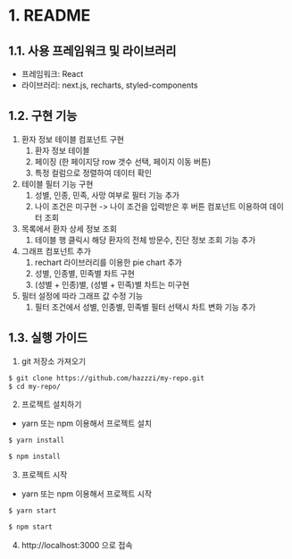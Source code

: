 # 1. README

## 1.1. 사용 프레임워크 및 라이브러리
- 프레임워크: React
- 라이브러리: next.js, recharts, styled-components

## 1.2. 구현 기능
1. 환자 정보 테이블 컴포넌트 구현
   1. 환자 정보 테이블
   2. 페이징 (한 페이지당 row 갯수 선택, 페이지 이동 버튼)
   3. 특정 컬럼으로 정렬하여 데이터 확인
2. 테이블 필터 기능 구현
   1. 성별, 인종, 민족, 사망 여부로 필터 기능 추가
   2. 나이 조건은 미구현 -> 나이 조건을 입력받은 후 버튼 컴포넌트 이용하여 데이터 조회
3. 목록에서 환자 상세 정보 조회
   1. 테이블 행 클릭시 해당 환자의 전체 방문수, 진단 정보 조회 기능 추가
4. 그래프 컴포넌트 추가
   1. rechart 라이브러리를 이용한 pie chart 추가
   2. 성별, 인종별, 민족별 차트 구현
   3. (성별 + 인종)별, (성별 + 민족)별 차트는 미구현
5. 필터 설정에 따라 그래프 값 수정 기능
   1. 필터 조건에서 성별, 인종별, 민족별 필터 선택시 차트 변화 기능 추가

## 1.3. 실행 가이드

1. git 저장소 가져오기
```bash
$ git clone https://github.com/hazzzi/my-repo.git
$ cd my-repo/
```

2. 프로젝트 설치하기 
  - yarn 또는 npm 이용해서 프로젝트 설치
  ```bash
  $ yarn install
  ```
  ```bash
  $ npm install
  ```

3. 프로젝트 시작
  - yarn 또는 npm 이용해서 프로젝트 시작
  ```bash
  $ yarn start
  ```
  ```bash
  $ npm start
  ```

4. http://localhost:3000 으로 접속
